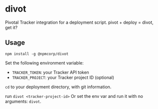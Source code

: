 # divot

Pivotal Tracker integration for a deployment script. pivot + deploy = divot, get it?

## Usage

`npm install -g @npmcorp/divot`

Set the following environment variable:

* `TRACKER_TOKEN`: your Tracker API token
* `TRACKER_PROJECT`: your Tracker project ID (optional)

`cd` to your deployment directory, with git information.

run `divot <tracker-project-id>` Or set the env var and run it with no arguments: `divot`.
